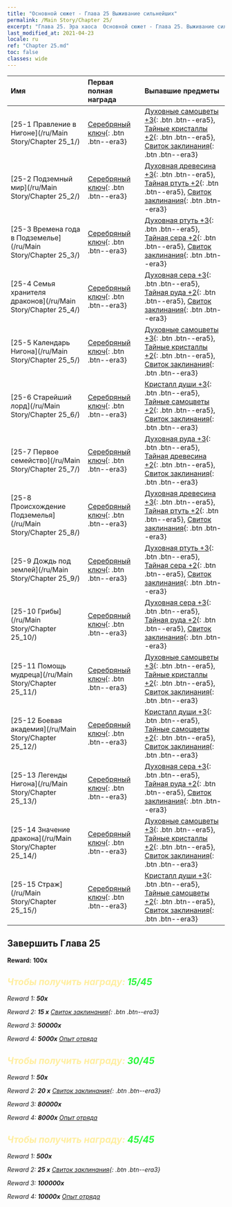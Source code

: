 ```yaml
---
title: "Основной сюжет - Глава 25 Выживание сильнейших"
permalink: /Main Story/Chapter 25/
excerpt: "Глава 25. Эра хаоса  Основной сюжет - Глава 25. Выживание сильнейших"
last_modified_at: 2021-04-23
locale: ru
ref: "Chapter 25.md"
toc: false
classes: wide
---
```


  | Имя |  Первая полная награда | Выпавшие предметы |
  |:------------|:------------|:------------| 
  | [25-1 Правление в Нигоне](/ru/Main Story/Chapter 25_1/) | [Серебряный ключ](/ItemsRU/con_693/){: .btn .btn--era3} | [Духовные самоцветы +3](/ItemsRU/mat_86/){: .btn .btn--era5}, [Тайные кристаллы +2](/ItemsRU/mat_80/){: .btn .btn--era5}, [Свиток заклинания](/ItemsRU/con_694/){: .btn .btn--era3} |
  | [25-2 Подземный мир](/ru/Main Story/Chapter 25_2/) | [Серебряный ключ](/ItemsRU/con_693/){: .btn .btn--era3} | [Духовная древесина +3](/ItemsRU/mat_83/){: .btn .btn--era5}, [Тайная ртуть +2](/ItemsRU/mat_77/){: .btn .btn--era5}, [Свиток заклинания](/ItemsRU/con_694/){: .btn .btn--era3} |
  | [25-3 Времена года в Подземелье](/ru/Main Story/Chapter 25_3/) | [Серебряный ключ](/ItemsRU/con_693/){: .btn .btn--era3} | [Духовная ртуть +3](/ItemsRU/mat_84/){: .btn .btn--era5}, [Тайная сера +2](/ItemsRU/mat_78/){: .btn .btn--era5}, [Свиток заклинания](/ItemsRU/con_694/){: .btn .btn--era3} |
  | [25-4 Семья хранителя драконов](/ru/Main Story/Chapter 25_4/) | [Серебряный ключ](/ItemsRU/con_693/){: .btn .btn--era3} | [Духовная сера +3](/ItemsRU/mat_85/){: .btn .btn--era5}, [Тайная руда +2](/ItemsRU/mat_75/){: .btn .btn--era5}, [Свиток заклинания](/ItemsRU/con_694/){: .btn .btn--era3} |
  | [25-5 Календарь Нигона](/ru/Main Story/Chapter 25_5/) | [Серебряный ключ](/ItemsRU/con_693/){: .btn .btn--era3} | [Духовные самоцветы +3](/ItemsRU/mat_86/){: .btn .btn--era5}, [Тайные кристаллы +2](/ItemsRU/mat_80/){: .btn .btn--era5}, [Свиток заклинания](/ItemsRU/con_694/){: .btn .btn--era3} |
  | [25-6 Старейший лорд](/ru/Main Story/Chapter 25_6/) | [Серебряный ключ](/ItemsRU/con_693/){: .btn .btn--era3} | [Кристалл души +3](/ItemsRU/mat_87/){: .btn .btn--era5}, [Тайные самоцветы +2](/ItemsRU/mat_79/){: .btn .btn--era5}, [Свиток заклинания](/ItemsRU/con_694/){: .btn .btn--era3} |
  | [25-7 Первое семейство](/ru/Main Story/Chapter 25_7/) | [Серебряный ключ](/ItemsRU/con_693/){: .btn .btn--era3} | [Духовная руда +3](/ItemsRU/mat_82/){: .btn .btn--era5}, [Тайная древесина +2](/ItemsRU/mat_76/){: .btn .btn--era5}, [Свиток заклинания](/ItemsRU/con_694/){: .btn .btn--era3} |
  | [25-8 Происхождение Подземелья](/ru/Main Story/Chapter 25_8/) | [Серебряный ключ](/ItemsRU/con_693/){: .btn .btn--era3} | [Духовная древесина +3](/ItemsRU/mat_83/){: .btn .btn--era5}, [Тайная ртуть +2](/ItemsRU/mat_77/){: .btn .btn--era5}, [Свиток заклинания](/ItemsRU/con_694/){: .btn .btn--era3} |
  | [25-9 Дождь под землей](/ru/Main Story/Chapter 25_9/) | [Серебряный ключ](/ItemsRU/con_693/){: .btn .btn--era3} | [Духовная ртуть +3](/ItemsRU/mat_84/){: .btn .btn--era5}, [Тайная сера +2](/ItemsRU/mat_78/){: .btn .btn--era5}, [Свиток заклинания](/ItemsRU/con_694/){: .btn .btn--era3} |
  | [25-10 Грибы](/ru/Main Story/Chapter 25_10/) | [Серебряный ключ](/ItemsRU/con_693/){: .btn .btn--era3} | [Духовная сера +3](/ItemsRU/mat_85/){: .btn .btn--era5}, [Тайная руда +2](/ItemsRU/mat_75/){: .btn .btn--era5}, [Свиток заклинания](/ItemsRU/con_694/){: .btn .btn--era3} |
  | [25-11 Помощь мудреца](/ru/Main Story/Chapter 25_11/) | [Серебряный ключ](/ItemsRU/con_693/){: .btn .btn--era3} | [Духовные самоцветы +3](/ItemsRU/mat_86/){: .btn .btn--era5}, [Тайные кристаллы +2](/ItemsRU/mat_80/){: .btn .btn--era5}, [Свиток заклинания](/ItemsRU/con_694/){: .btn .btn--era3} |
  | [25-12 Боевая академия](/ru/Main Story/Chapter 25_12/) | [Серебряный ключ](/ItemsRU/con_693/){: .btn .btn--era3} | [Кристалл души +3](/ItemsRU/mat_87/){: .btn .btn--era5}, [Тайные самоцветы +2](/ItemsRU/mat_79/){: .btn .btn--era5}, [Свиток заклинания](/ItemsRU/con_694/){: .btn .btn--era3} |
  | [25-13 Легенды Нигона](/ru/Main Story/Chapter 25_13/) | [Серебряный ключ](/ItemsRU/con_693/){: .btn .btn--era3} | [Духовная сера +3](/ItemsRU/mat_85/){: .btn .btn--era5}, [Тайная руда +2](/ItemsRU/mat_75/){: .btn .btn--era5}, [Свиток заклинания](/ItemsRU/con_694/){: .btn .btn--era3} |
  | [25-14 Значение дракона](/ru/Main Story/Chapter 25_14/) | [Серебряный ключ](/ItemsRU/con_693/){: .btn .btn--era3} | [Духовные самоцветы +3](/ItemsRU/mat_86/){: .btn .btn--era5}, [Тайные кристаллы +2](/ItemsRU/mat_80/){: .btn .btn--era5}, [Свиток заклинания](/ItemsRU/con_694/){: .btn .btn--era3} |
  | [25-15 Страж](/ru/Main Story/Chapter 25_15/) | [Серебряный ключ](/ItemsRU/con_693/){: .btn .btn--era3} | [Кристалл души +3](/ItemsRU/mat_87/){: .btn .btn--era5}, [Тайные самоцветы +2](/ItemsRU/mat_79/){: .btn .btn--era5}, [Свиток заклинания](/ItemsRU/con_694/){: .btn .btn--era3} |


## Завершить Глава 25

 **Reward:**  **100x** <i class="fas fa-gem"/>



## <span style="color: #ffeea0">Чтобы получить награду: </span><span style="color: #27f73a">15/45</span>

 Reward 1:  **50x** <i class="fas fa-gem"/>

 Reward 2: **15 x** [Свиток заклинания](/ItemsRU/con_694/){: .btn .btn--era3}

 Reward 3:  **50000x** <i class="fas fa-coins"/>

 Reward 4:  **5000x** [Опыт отряда](/ItemsRU/con_902/)



## <span style="color: #ffeea0">Чтобы получить награду: </span><span style="color: #27f73a">30/45</span>

 Reward 1:  **50x** <i class="fas fa-gem"/>

 Reward 2: **20 x** [Свиток заклинания](/ItemsRU/con_694/){: .btn .btn--era3}

 Reward 3:  **80000x** <i class="fas fa-coins"/>

 Reward 4:  **8000x** [Опыт отряда](/ItemsRU/con_902/)



## <span style="color: #ffeea0">Чтобы получить награду: </span><span style="color: #27f73a">45/45</span>

 Reward 1:  **500x** <i class="fas fa-gem"/>

 Reward 2: **25 x** [Свиток заклинания](/ItemsRU/con_694/){: .btn .btn--era3}

 Reward 3:  **100000x** <i class="fas fa-coins"/>

 Reward 4:  **10000x** [Опыт отряда](/ItemsRU/con_902/)


